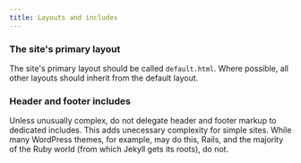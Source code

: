 ```yaml
---
title: Layouts and includes
---
```


### The site's primary layout

The site's primary layout should be called `default.html`. Where possible, all other layouts should inherit from the default layout.

### Header and footer includes

Unless unusually complex, do not delegate header and footer markup to dedicated includes. This adds unecessary complexity for simple sites. While many WordPress themes, for example, may do this, Rails, and the majority of the Ruby world (from which Jekyll gets its roots), do not.
